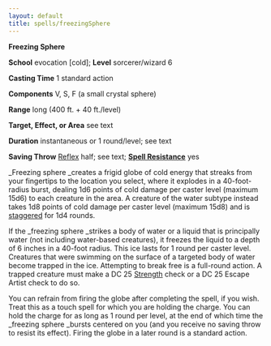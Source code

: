 ```yaml
---
layout: default
title: spells/freezingSphere
---
```

 **Freezing Sphere**

**School** evocation [cold]; **Level** sorcerer/wizard 6

**Casting Time** 1 standard action

**Components** V, S, F (a small crystal sphere)

**Range** long (400 ft. + 40 ft./level)

**Target, Effect, or Area** see text

**Duration** instantaneous or 1 round/level; see text

**Saving Throw** [Reflex](../combat#_reflex) half; see text; **[Spell Resistance](../glossary#_spell-resistance)** yes

_Freezing sphere _creates a frigid globe of cold energy that streaks from your fingertips to the location you select, where it explodes in a 40-foot-radius burst, dealing 1d6 points of cold damage per caster level (maximum 15d6) to each creature in the area. A creature of the water subtype instead takes 1d8 points of cold damage per caster level (maximum 15d8) and is [staggered](../glossary#_staggered) for 1d4 rounds.

If the _freezing sphere _strikes a body of water or a liquid that is principally water (not including water-based creatures), it freezes the liquid to a depth of 6 inches in a 40-foot radius. This ice lasts for 1 round per caster level. Creatures that were swimming on the surface of a targeted body of water become trapped in the ice. Attempting to break free is a full-round action. A trapped creature must make a DC 25 [Strength](../gettingStarted#_strength) check or a DC 25 Escape Artist check to do so.

You can refrain from firing the globe after completing the spell, if you wish. Treat this as a touch spell for which you are holding the charge. You can hold the charge for as long as 1 round per level, at the end of which time the _freezing sphere _bursts centered on you (and you receive no saving throw to resist its effect). Firing the globe in a later round is a standard action.

